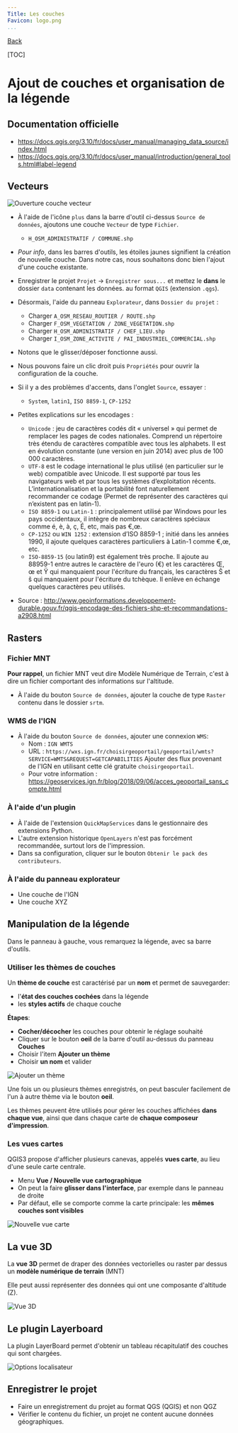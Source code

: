 ```yaml
---
Title: Les couches
Favicon: logo.png
...
```


[Back](index.md)

[TOC]

# Ajout de couches et organisation de la légende

## Documentation officielle

* https://docs.qgis.org/3.10/fr/docs/user_manual/managing_data_source/index.html
* https://docs.qgis.org/3.10/fr/docs/user_manual/introduction/general_tools.html#label-legend

## Vecteurs

![Ouverture couche vecteur](./media/layer_toolbar.png)

* À l'aide de l'icône `plus` dans la barre d'outil ci-dessus `Source de données`, ajoutons une couche `Vecteur` de type
`Fichier`. 
    * `H_OSM_ADMINISTRATIF / COMMUNE.shp`
* *Pour info*, dans les barres d'outils, les étoiles jaunes signifient la création de nouvelle couche. 
Dans notre cas, nous souhaitons donc bien l'ajout d'une couche existante.
* Enregistrer le projet `Projet` -> `Enregistrer sous...` et mettez le **dans** le dossier `data` contenant les données. 
au format `QGIS` (extension `.qgs`).
* Désormais, l'aide du panneau `Explorateur`, dans `Dossier du projet` :
    * Charger `A_OSM_RESEAU_ROUTIER / ROUTE.shp`
    * Charger `F_OSM_VEGETATION / ZONE_VEGETATION.shp`
    * Charger `H_OSM_ADMINISTRATIF / CHEF_LIEU.shp`
    * Charger `I_OSM_ZONE_ACTIVITE / PAI_INDUSTRIEL_COMMERCIAL.shp`
* Notons que le glisser/déposer fonctionne aussi.
* Nous pouvons faire un clic droit puis `Propriétés` pour ouvrir la configuration de la couche.

* Si il y a des problèmes d'accents, dans l'onglet `Source`, essayer :
    * `System`, `latin1`, `ISO 8859-1`, `CP-1252`
* Petites explications sur les encodages : 
    * `Unicode` :  jeu de caractères codés dit « universel » qui permet de remplacer les pages de codes nationales. 
    Comprend un répertoire très étendu de caractères compatible avec tous les alphabets. 
    Il est en évolution constante (une version en juin 2014) avec plus de 100 000 caractères.
    * `UTF-8` est le codage international le plus utilisé (en particulier sur le web) compatible avec Unicode.
    Il est supporté par tous les navigateurs web et par tous les systèmes d’exploitation récents. L’internationalisation
    et la portabilité 
    font naturellement recommander ce codage (Permet de représenter des caractères qui n’existent pas en latin-1). 
    * `ISO 8859-1` ou `Latin-1` : principalement utilisé par Windows pour les pays occidentaux, il intègre de nombreux 
    caractères spéciaux comme é, è, à, ç, É, etc, mais pas €,œ.
    * `CP-1252`  ou `WIN 1252` : extension d’ISO 8859-1 ; initié dans les années 1990, il ajoute quelques caractères 
    particuliers à Latin-1 comme €,œ, etc.
    * `ISO-8859-15` (ou latin9) est également très proche. Il ajoute au 88959-1 entre autres le caractère de l'euro (€) 
    et les caractères Œ, œ et Ÿ qui manquaient pour l'écriture du français, les caractères Š et š qui manquaient pour 
    l'écriture du tchèque. Il enlève en échange quelques caractères peu utilisés. 

* Source : http://www.geoinformations.developpement-durable.gouv.fr/qgis-encodage-des-fichiers-shp-et-recommandations-a2908.html

## Rasters

### Fichier MNT

**Pour rappel**, un fichier MNT veut dire Modèle Numérique de Terrain, c'est à dire un fichier comportant des informations
sur l'altitude.

* À l'aide du bouton `Source de données`,  ajouter la couche de type `Raster` contenu dans le dossier `srtm`.

### WMS de l'IGN

* À l'aide du bouton `Source de données`,  ajouter une connexion `WMS`:
    * Nom : `IGN WMTS`
    * URL : `https://wxs.ign.fr/choisirgeoportail/geoportail/wmts?SERVICE=WMTS&REQUEST=GETCAPABILITIES`
    Ajouter des flux provenant de l'IGN en utilisant cette clé gratuite `choisirgeoportail`.
    * Pour votre information : https://geoservices.ign.fr/blog/2018/09/06/acces_geoportail_sans_compte.html
    
### À l'aide d'un plugin

* À l'aide de l'extension `QuickMapServices` dans le gestionnaire des extensions Python.
* L'autre extension historique `OpenLayers` n'est pas forcément recommandée, surtout lors de l'impression.
* Dans sa configuration, cliquer sur le bouton `Obtenir le pack des contributeurs`.

### À l'aide du panneau explorateur

* Une couche de l'IGN
* Une couche XYZ

## Manipulation de la légende

Dans le panneau à gauche, vous remarquez la légende, avec sa barre d'outils.

### Utiliser les thèmes de couches

Un **thème de couche** est caractérisé par un **nom** et permet de sauvegarder:

* l'**état des couches cochées** dans la légende
* les **styles actifs** de chaque couche

**Étapes**:

* **Cocher/décocher** les couches pour obtenir le réglage souhaité
* Cliquer sur le bouton **oeil** de la barre d'outil au-dessus du panneau **Couches**
* Choisir l'item **Ajouter un thème**
* Choisir **un nom** et valider

![](media/06_ajouter_un_theme.png "Ajouter un thème")

Une fois un ou plusieurs thèmes enregistrés, on peut basculer facilement de l'un à autre thème via le bouton **oeil**.

Les thèmes peuvent être utilisés pour gérer les couches affichées **dans chaque vue**, ainsi que dans chaque carte de 
**chaque composeur d'impression**.

### Les vues cartes

QGIS3 propose d'afficher plusieurs canevas, appelés **vues carte**, au lieu d'une seule carte centrale.

* Menu **Vue / Nouvelle vue cartographique**
* On peut la faire **glisser dans l'interface**, par exemple dans le panneau de droite
* Par défaut, elle se comporte comme la carte principale: les **mêmes couches sont visibles**

![](media/05_nouvelle_vue_carte.png "Nouvelle vue carte")

## La vue 3D

La **vue 3D** permet de draper des données vectorielles ou raster par dessus un **modèle numérique de terrain** (MNT)

Elle peut aussi représenter des données qui ont une composante d'altitude (Z).

![](media/07_vue_3D.png "Vue 3D")


## Le plugin Layerboard

La plugin LayerBoard permet d'obtenir un tableau récapitulatif des couches qui sont chargées.

![](media/layer_board.png "Options localisateur")

## Enregistrer le projet

* Faire un enregistrement du projet au format QGS (QGIS) et non QGZ
* Vérifier le contenu du fichier, un projet ne content aucune données géographiques.
